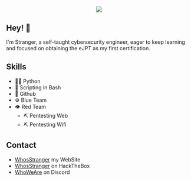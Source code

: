 <h1 align="center" height="100%" width:"100%">
  <img src="https://media4.giphy.com/media/JS10uPcpwa9QQ/giphy.gif?cid=ecf05e47mc2l2ibq8etplxwq0c0bt2wzyi49w4jt4ouo5swb&rid=giphy.gif&ct=g"/>
</h1>

## Hey! 👋
I'm Stranger, a self-taught cybersecurity engineer, eager to keep learning and focused on obtaining the eJPT as my first certification.

## Skills
- 👨‍💻 Python
- 📡 Scripting in Bash
- 💱 Github
- ⚙️ Blue Team
- 👁️ Red Team
  - ⛏ Pentesting Web
  - ⛏ Pentesting Wifi

## Contact
- [WhosStranger](https://whosstranger.github.io/) my WebSite
- [WhosStranger](https://app.hackthebox.com/profile/805901) on HackTheBox
- [WhoWeAre](https://discord.gg/guJrpySjJZ) on Discord
